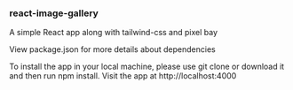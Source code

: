 ### react-image-gallery
A simple React app along with tailwind-css and pixel bay

View package.json for more details about dependencies

To install the app in your local machine, please use git clone or download it and then run npm install. Visit the app at http://localhost:4000